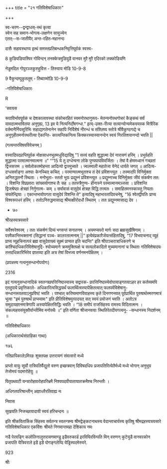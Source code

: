 +++
title = "२१ गतिविशेषाधिकारः"

+++






स्व-चरण--द्वन्द्वाधस्-स्थं कृत्वा  
स्वेन सह समान-भोगत्व-लक्षणेन सायुज्येन  
एतत्--स-जातीयैर् अन्त-रहित-महानन्दः  

दासैः सहावस्थाप्य इत्थं समस्तप्रतिबन्धकनिवृत्तिपूर्वकं स्वस्व- 

8 कुडियडियाश्विर गोविन्दन् तनक्केत्रमुडियुडै वानवर मुरै मुरै एदिरको लक्कोडियणि 

नेडुमदिल गोपुरञ्जकुरुहुवित्त - तिरुवाय मोडि 10-9-8 

9 वैकुन्दम्पुकुतलुम् - तिब्वाय्मोड़ि 10-9-9 

-गतिविशेषाधिकारः 

R 

'सवयस 

रूपाविर्भावपूर्वकं च देशकालावस्था संकोचरहितं स्वमनोरथानुरूप- मेतन्यनोरथगोचरं कैङ्कथं सर्वं यावदात्मभावितया अनुगृह्य, 13 इव ये नित्यनिर्दोषगन्धा." इत्य्-उक्त-रीत्या सत्यान्योन्यमेकवयस्क मित्रैरिक वर्तमानैर्नियसूरिभिः सहाद्यागतेनानेन सहापि निर्विशेषं नीरन्धं च संश्लिष्य स्तोत्रे श्रीवैकुण्ठगद्ये च अनुगृहीतमनोरथरीत्या ऐकान्ति- कात्यन्तिकनित्य किक्करस्यास्यानन्देन स्वयं निरतिशयानन्दो भवति || 

(गत्यन्तरविषयविवेचनम् ) 

वस्वादिपदप्राप्तिपूर्वक मोक्षसाधनभूतमधुविद्यादिषु "1 सत्त्वं वहति शुद्धात्मा देवं नारायणं हरिम् । प्रभुर्वहति शुद्धात्मा परमात्मानमात्मना ॥” ““15 ये तु दग्धेन्वना लोके पुण्यपापविवर्जिताः । तेषां वै क्षेममध्वानं गच्छतां द्विजसत्तम ॥ सर्वलोकतमोहन्ता आदित्यो द्वारमुच्यते । ज्वलमाली महातेजा येनेदं धार्यते जगत् ॥ आदित्य- दग्धसर्वाङ्गा अश्याः केनच्चित् कचित् । परमाण्वात्मभूताश्च तं देवं प्रविशन्त्युत । तस्मादपि विनिर्मुक्ता अनिरुद्धतनौ स्थिताः । मनोभूता- स्ततो भूयः प्रद्युम्नं प्रविशन्त्युत ॥ प्रद्युम्नाच्च विनिर्मुक्ता जीवं संकर्षण तत: । विशन्ति विप्रप्रवराः सांख्ययोगाश्च तैः सह ॥ ततस्त्रैगुण्य- हीनास्ने परमात्मानमञ्जसा । प्रविशन्ति द्विजश्रेष्ठाः क्षेत्रज्ञं निर्गुणात्म- कम् ॥ सर्वावासं वासुदेवं क्षेत्रज्ञ विद्धि तत्त्वतः । समाहितमनस्कास्तु नियताः संयतेन्द्रियाः । एकान्तभावोपगता वासुदेवं विशन्ति ते" इत्यादिषु महाभारतादिवचनेषु, “16 श्वेतद्वीपतिः प्राप्य विश्वरूपधरं हरिम् । ततोऽनिरुद्धमासाद्य श्रीमत्क्षीरोदधौ स्थितम् । ततः प्रद्युम्नमासाद्य देव । 

* ७० 

श्रीरहस्यत्रयसारे 

सर्वेश्वरेश्वरम् । ततः संकर्षणं दिव्यं भगवन्तं सनातनम् । अयमप्यपरो मार्गः सदा ब्रह्मसुखैषिणाम् । परमैकान्तिभक्तानां (सिद्धानां पञ्च- कालरतात्मनाम् ||” इत्येवंप्रकारैर्जयत्संहितादिषु, “17 विभवाचनाद् व्यूहं प्राप्य व्यूहचिनात्परं ब्रह्म वासुदेवाख्यं सूक्ष्मं प्राप्यत इति चदन्ति" इति श्रीपाञ्चरात्राधिकरणे च कांश्चिदधिकारिविशेषानुद्दि- श्योच्यमाने क्रममुक्तिपक्षे च सत्यलोकादितो मुच्यमानानां च स्थिताः गतिविशेषादयः तत्तदधिकारिभिरेव ज्ञातव्या इति अत्र तेषां विभज्य वर्णनमनपेक्षितम् । 

(प्रपन्नस्य गत्यनुसन्धानोपयोगः) 

2316 

इदं गत्यनुसन्धानादिकं स्वतन्त्रप्रपत्तिनिष्ठस्यास्य सद्वारक- प्रपत्तिनिष्ठस्येवोपायाङ्गतयाऽहर हर कर्तव्यमपि एतदुपाये प्रवृत्तिकाले- अधिकारित्वसिद्धयर्थं फलार्थित्वस्यापेक्षितत्वात् फलपर्वविशेषानु- सन्धानरूपतयाऽनुप्रविष्टं भवति । पश्चात् करिष्यमाणविवाहस्य कृते दिनगणनवत् पूर्वप्रार्थित पुरुषार्थस्मरणमात्रं भूत्वा "इमं पुरुषार्थं प्राप्स्यामः" इति प्रीतिविशेषमुत्पादयत् सत् स्वयं प्रयोजनं भवति । अतोऽत्र समुदायज्ञानमात्रेणापि अस्यापेक्षितसिद्धिः भवति । “18 समीपं राजसिंहस्य रामस्य विदितात्मनः । संकल्पहयसंयुक्तैर्यान्तीमिव मनोरथैः ॥” इति वर्णिता श्रीजानवयाः स्थितिरेतदीयगत्यनु- -सन्धानस्य निदर्शनम् ॥ 

गतिविशेषाधिकारः 

(अधिकारार्थसंग्राहिका गाथा) 

१७६ 

गतिप्रापिकालेऽमिरहः शुक्लपक्ष उत्तरायणं संवत्सरो मध्ये 

प्राप्तो वायुः सूर्यो रात्रिपतिर्वैद्युतो वरुण इच्छत्रवान् दिविषदधिपः प्रजापतिरित्येतैर्मध्ये मध्ये भोगान् अनुभूय तेजोमयं पदमारोहेयुः ॥ 

पितृपथवटी यन्त्रारोहावरोहपरिभ्रमै निश्यपदवीयातायातक्रमैश्च निरन्तरैः । 

अधिगतपरिश्रान्तीन् अज्ञाधरैरतिवाह्य नः 

निवास 

सुखयति निजच्छायादायी स्वयं हरिचन्दनः ॥ 

इति श्रीकवितार्किक सिंहस्य सर्वतन्त्र स्वतन्त्रम्य श्रीमद्वेङ्कटनाथस्य वेदान्ताचार्यस्य कृतिषु श्रीमद्रहस्यत्रयसारे गतिविशेषाधिकार एकविंशः श्रीमते निगमान्तमहा देशिकाय नमः 

नडै पेरवङ्गि कलोलिनालुत्तरायणमाण्डु इडैवरुकार्ड इरवियिरविन्पति मिन् वरुणन् कुटेयुडै वानवरकोन प्रजापति येत्रिवराले इडै इडै पोगङ्गलेय्दि येड्रिस्पदमेरुवरे. 

923 

श्रीः 
